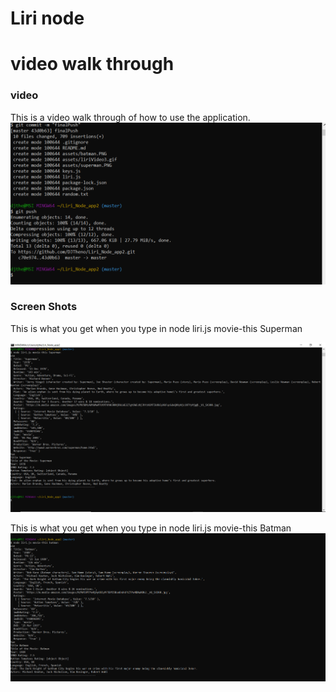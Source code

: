 Liri node 
================
video walk through
==================
### video
This is a video walk through of how to use the application.
	![alt text](assets/liriVideo4.gif)

### Screen Shots
This is what you get when you type in node liri.js movie-this Superman

![alt text](assets/superman1.PNG)

This is what you get when you type in node liri.js movie-this Batman
![alt text](assets/batman1.PNG)